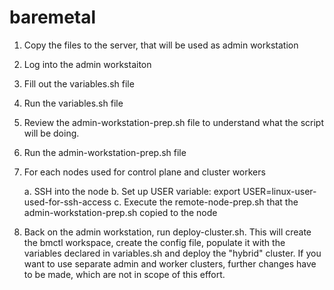 # baremetal



1. Copy the files to the server, that will be used as admin workstation 

2. Log into the admin workstaiton

3. Fill out the variables.sh file 

4. Run the variables.sh file

5. Review the admin-workstation-prep.sh file to understand what the script will be doing.

6. Run the admin-workstation-prep.sh file

7. For each nodes used for control plane and cluster workers 

    a. SSH into the node
    b. Set up USER variable:    export USER=linux-user-used-for-ssh-access
    c. Execute the remote-node-prep.sh that the admin-workstation-prep.sh copied to the node

8. Back on the admin workstation, run deploy-cluster.sh. This will create the bmctl workspace, create the config file, populate it with the variables declared in variables.sh and deploy the "hybrid" cluster. If you want to use separate admin and worker clusters, further changes have to be made, which are not in scope of this effort. 
